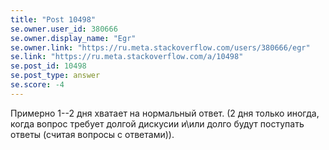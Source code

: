 ```yaml
---
title: "Post 10498"
se.owner.user_id: 380666
se.owner.display_name: "Egr"
se.owner.link: "https://ru.meta.stackoverflow.com/users/380666/egr"
se.link: "https://ru.meta.stackoverflow.com/a/10498"
se.post_id: 10498
se.post_type: answer
se.score: -4
---
```

<p>Примерно 1--2 дня хватает на нормальный ответ. (2 дня только иногда, когда вопрос требует долгой дискусии и\или долго будут поступать ответы (считая вопросы с ответами)).</p>
